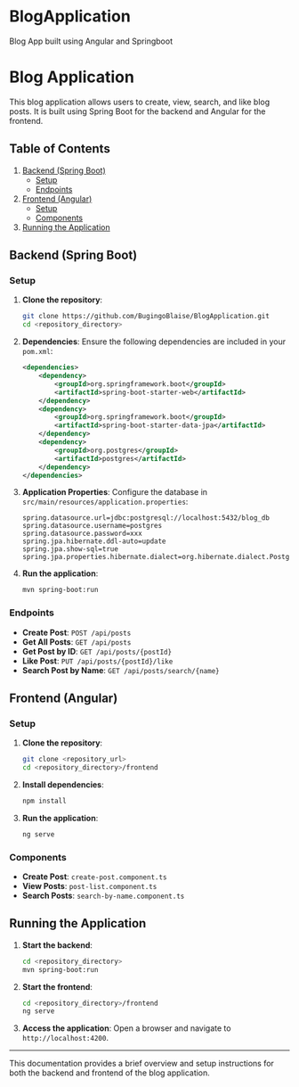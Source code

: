 # BlogApplication
Blog App built using Angular and Springboot


# Blog Application

This blog application allows users to create, view, search, and like blog posts. It is built using Spring Boot for the backend and Angular for the frontend.

## Table of Contents

1. [Backend (Spring Boot)](#backend-spring-boot)
    - [Setup](#setup)
    - [Endpoints](#endpoints)
2. [Frontend (Angular)](#frontend-angular)
    - [Setup](#setup-1)
    - [Components](#components)
3. [Running the Application](#running-the-application)

## Backend (Spring Boot)

### Setup

1. **Clone the repository**:
    ```bash
    git clone https://github.com/BugingoBlaise/BlogApplication.git
    cd <repository_directory>
    ```

2. **Dependencies**: Ensure the following dependencies are included in your `pom.xml`:
    ```xml
    <dependencies>
        <dependency>
            <groupId>org.springframework.boot</groupId>
            <artifactId>spring-boot-starter-web</artifactId>
        </dependency>
        <dependency>
            <groupId>org.springframework.boot</groupId>
            <artifactId>spring-boot-starter-data-jpa</artifactId>
        </dependency>
        <dependency>
            <groupId>org.postgres</groupId>
            <artifactId>postgres</artifactId>
        </dependency>
    </dependencies>
    ```

3. **Application Properties**: Configure the database in `src/main/resources/application.properties`:
    ```properties
   spring.datasource.url=jdbc:postgresql://localhost:5432/blog_db
   spring.datasource.username=postgres
   spring.datasource.password=xxx
   spring.jpa.hibernate.ddl-auto=update
   spring.jpa.show-sql=true
   spring.jpa.properties.hibernate.dialect=org.hibernate.dialect.PostgreSQLDialect
    ```

4. **Run the application**:
    ```bash
    mvn spring-boot:run
    ```

### Endpoints

- **Create Post**: `POST /api/posts`
- **Get All Posts**: `GET /api/posts`
- **Get Post by ID**: `GET /api/posts/{postId}`
- **Like Post**: `PUT /api/posts/{postId}/like`
- **Search Post by Name**: `GET /api/posts/search/{name}`

## Frontend (Angular)

### Setup

1. **Clone the repository**:
    ```bash
    git clone <repository_url>
    cd <repository_directory>/frontend
    ```

2. **Install dependencies**:
    ```bash
    npm install
    ```

3. **Run the application**:
    ```bash
    ng serve
    ```

### Components

- **Create Post**: `create-post.component.ts`
- **View Posts**: `post-list.component.ts`
- **Search Posts**: `search-by-name.component.ts`

## Running the Application

1. **Start the backend**:
    ```bash
    cd <repository_directory>
    mvn spring-boot:run
    ```

2. **Start the frontend**:
    ```bash
    cd <repository_directory>/frontend
    ng serve
    ```

3. **Access the application**:
   Open a browser and navigate to `http://localhost:4200`.

---

This documentation provides a brief overview and setup instructions for both the backend and frontend of the blog application. 
